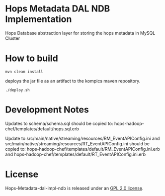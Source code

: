 Hops Metadata DAL NDB Implementation
===

Hops Database abstraction layer for storing the hops metadata in MySQL Cluster

How to build
===

```
mvn clean install
```

deploys the jar file as an artifact to the kompics maven repository.

```
./deploy.sh
```

Development Notes
===
Updates to schema/schema.sql should be copied to:
hops-hadoop-chef/templates/default/hops.sql.erb

Update to src/main/native/streaming/resources/RM_EventAPIConfig.ini and src/main/native/streaming/resources/RT_EventAPIConfig.ini should be copied to:
hops-hadoop-chef/templates/default/RM_EventAPIConfig.ini.erb and hops-hadoop-chef/templates/default/RT_EventAPIConfig.ini.erb

# License

Hops-Metadata-dal-impl-ndb is released under an [GPL 2.0 license](LICENSE.txt).

